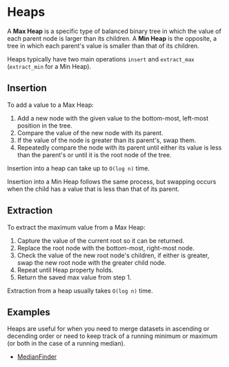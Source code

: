# Heaps 
A **Max Heap** is a specific type of balanced binary tree in which the value of each parent node is larger than its children. A **Min Heap** is the opposite, a tree in which each parent's value is smaller than that of its children.

Heaps typically have two main operations `insert` and `extract_max` (`extract_min` for a Min Heap).

## Insertion
To add a value to a Max Heap:

1. Add a new node with the given value to the bottom-most, left-most position in the tree.
2. Compare the value of the new node with its parent.
3. If the value of the node is greater than its parent's, swap them.
4. Repeatedly compare the node with its parent until either its value is less than the parent's or until it is the root node of the tree.

Insertion into a heap can take up to `O(log n)` time.

Insertion into a Min Heap follows the same process, but swapping occurs when the child has a value that is less than that of its parent.

## Extraction
To extract the maximum value from a Max Heap:

1. Capture the value of the current root so it can be returned.
2. Replace the root node with the bottom-most, right-most node. 
3. Check the value of the new root node's children, if either is greater, swap the new root node with the greater child node.
4. Repeat until Heap property holds.
5. Return the saved max value from step 1.

Extraction from a heap usually takes `O(log n)` time.

## Examples
Heaps are useful for when you need to merge datasets in ascending or decending order or need to keep track of a running minimum or maximum (or both in the case of a running median).
* [MedianFinder](examples/MedianFinder.java)